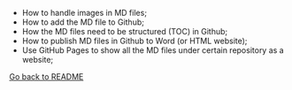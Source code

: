 - How to handle images in MD files;  
- How to add the MD file to Github;  
- How the MD files need to be structured (TOC) in Github;  
- How to publish MD files in Github to Word (or HTML website);  
- Use GitHub Pages to show all the MD files under certain repository as a website;  
  
  
[Go back to README](README.MD)  

